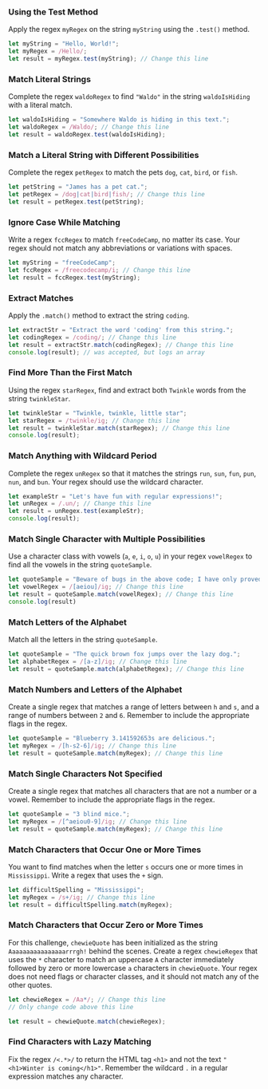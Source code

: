 ### Using the Test Method

Apply the regex ```myRegex``` on the string ```myString``` using the ```.test()``` method.

```javascript
let myString = "Hello, World!";
let myRegex = /Hello/;
let result = myRegex.test(myString); // Change this line
```

### Match Literal Strings

Complete the regex ```waldoRegex``` to find ```"Waldo"``` in the string ```waldoIsHiding``` with a literal match.

```javascript
let waldoIsHiding = "Somewhere Waldo is hiding in this text.";
let waldoRegex = /Waldo/; // Change this line
let result = waldoRegex.test(waldoIsHiding);
```

### Match a Literal String with Different Possibilities

Complete the regex ```petRegex``` to match the pets ```dog```, ```cat```, ```bird```, or ```fish```.

```javascript
let petString = "James has a pet cat.";
let petRegex = /dog|cat|bird|fish/; // Change this line
let result = petRegex.test(petString);
```

### Ignore Case While Matching

Write a regex ```fccRegex``` to match ```freeCodeCamp```, no matter its case. Your regex should not match any abbreviations or variations with spaces.

```javascript
let myString = "freeCodeCamp";
let fccRegex = /freecodecamp/i; // Change this line
let result = fccRegex.test(myString);
```

### Extract Matches

Apply the ```.match()``` method to extract the string ```coding```.

```javascript
let extractStr = "Extract the word 'coding' from this string.";
let codingRegex = /coding/; // Change this line
let result = extractStr.match(codingRegex); // Change this line
console.log(result); // was accepted, but logs an array
```

### Find More Than the First Match

Using the regex ```starRegex```, find and extract both ```Twinkle``` words from the string ```twinkleStar```.

```javascript
let twinkleStar = "Twinkle, twinkle, little star";
let starRegex = /twinkle/ig; // Change this line
let result = twinkleStar.match(starRegex); // Change this line
console.log(result);
```

### Match Anything with Wildcard Period

Complete the regex ```unRegex``` so that it matches the strings ```run```, ```sun```, ```fun```, ```pun```, ```nun```, and ```bun```. Your regex should use the wildcard character.

```javascript
let exampleStr = "Let's have fun with regular expressions!";
let unRegex = /.un/; // Change this line
let result = unRegex.test(exampleStr);
console.log(result);
```

### Match Single Character with Multiple Possibilities

Use a character class with vowels (```a```, ```e```, ```i```, ```o```, ```u```) in your regex ```vowelRegex``` to find all the vowels in the string ```quoteSample```.

```javascript
let quoteSample = "Beware of bugs in the above code; I have only proved it correct, not tried it.";
let vowelRegex = /[aeiou]/ig; // Change this line
let result = quoteSample.match(vowelRegex); // Change this line
console.log(result)
```

### Match Letters of the Alphabet

Match all the letters in the string ```quoteSample```.

```javascript
let quoteSample = "The quick brown fox jumps over the lazy dog.";
let alphabetRegex = /[a-z]/ig; // Change this line
let result = quoteSample.match(alphabetRegex); // Change this line
```

### Match Numbers and Letters of the Alphabet

Create a single regex that matches a range of letters between ```h``` and ```s```, and a range of numbers between ```2``` and ```6```. Remember to include the appropriate flags in the regex.

```javascript
let quoteSample = "Blueberry 3.141592653s are delicious.";
let myRegex = /[h-s2-6]/ig; // Change this line
let result = quoteSample.match(myRegex); // Change this line
```

### Match Single Characters Not Specified

Create a single regex that matches all characters that are not a number or a vowel. Remember to include the appropriate flags in the regex.

```javascript
let quoteSample = "3 blind mice.";
let myRegex = /[^aeiou0-9]/ig; // Change this line
let result = quoteSample.match(myRegex); // Change this line
```

### Match Characters that Occur One or More Times

You want to find matches when the letter ```s``` occurs one or more times in ```Mississippi```. Write a regex that uses the ```+``` sign.

```javascript
let difficultSpelling = "Mississippi";
let myRegex = /s+/ig; // Change this line
let result = difficultSpelling.match(myRegex);
```

### Match Characters that Occur Zero or More Times

For this challenge, ```chewieQuote``` has been initialized as the string ```Aaaaaaaaaaaaaaaarrrgh!``` behind the scenes. Create a regex ```chewieRegex``` that uses the ```*``` character to match an uppercase ```A``` character immediately followed by zero or more lowercase ```a``` characters in ```chewieQuote```. Your regex does not need flags or character classes, and it should not match any of the other quotes.

```javascript
let chewieRegex = /Aa*/; // Change this line
// Only change code above this line

let result = chewieQuote.match(chewieRegex);
```

### Find Characters with Lazy Matching


Fix the regex ```/<.*>/``` to return the HTML tag ```<h1>``` and not the text ```"<h1>Winter is coming</h1>"```. Remember the wildcard ```.``` in a regular expression matches any character.
